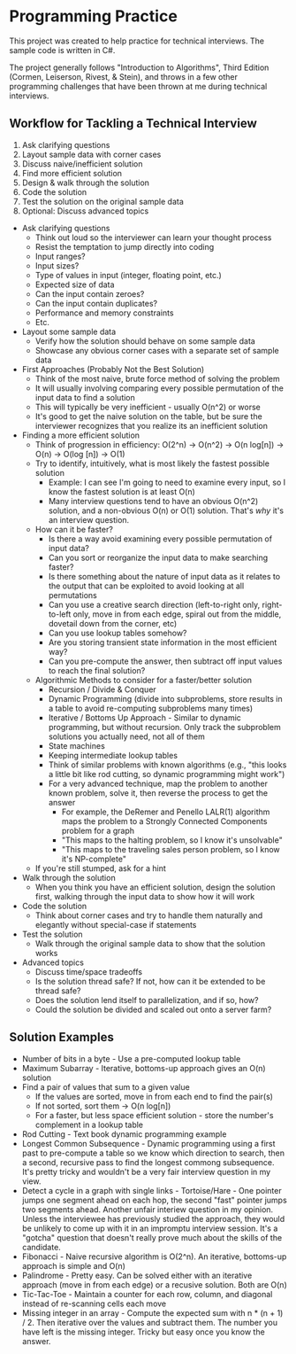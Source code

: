 # Programming Practice
This project was created to help practice for technical interviews. The sample code is written in C#.

The project generally follows "Introduction to Algorithms", Third Edition (Cormen, Leiserson, Rivest, & Stein), and throws in a few
other programming challenges that have been thrown at me during technical interviews.

## Workflow for Tackling a Technical Interview
1. Ask clarifying questions
2. Layout sample data with corner cases
3. Discuss naive/inefficient solution
4. Find more efficient solution
5. Design & walk through the solution
6. Code the solution
7. Test the solution on the original sample data
8. Optional: Discuss advanced topics

* Ask clarifying questions
  * Think out loud so the interviewer can learn your thought process
  * Resist the temptation to jump directly into coding
  * Input ranges?
  * Input sizes?
  * Type of values in input (integer, floating point, etc.)
  * Expected size of data
  * Can the input contain zeroes?
  * Can the input contain duplicates?
  * Performance and memory constraints
  * Etc.
* Layout some sample data
  * Verify how the solution should behave on some sample data
  * Showcase any obvious corner cases with a separate set of sample data
* First Approaches (Probably Not the Best Solution)
  * Think of the most naive, brute force method of solving the problem
  * It will usually involving comparing every possible permutation of the input data to find a solution
  * This will typically be very inefficient - usually O(n^2) or worse
  * It's good to get the naive solution on the table, but be sure the interviewer recognizes that you realize its an inefficient solution
* Finding a more efficient solution
  * Think of progression in efficiency: O(2^n) -> O(n^2) -> O(n log[n]) -> O(n) -> O(log [n]) -> O(1)
  * Try to identify, intuitively, what is most likely the fastest possible solution
    * Example: I can see I'm going to need to examine every input, so I know the fastest solution is at least O(n)
    * Many interview questions tend to have an obvious O(n^2) solution, and a non-obvious O(n) or O(1) solution. That's *why* it's an interview question.
  * How can it be faster? 
    * Is there a way avoid examining every possible permutation of input data?
    * Can you sort or reorganize the input data to make searching faster?
    * Is there something about the nature of input data as it relates to the output that can be exploited to avoid looking at all permutations
    * Can you use a creative search direction (left-to-right only, right-to-left only, move in from each edge, spiral out from the middle, dovetail down from the corner, etc)
    * Can you use lookup tables somehow?
	* Are you storing transient state information in the most efficient way?
    * Can you pre-compute the answer, then subtract off input values to reach the final solution?
  * Algorithmic Methods to consider for a faster/better solution
    * Recursion / Divide & Conquer
    * Dynamic Programming (divide into subproblems, store results in a table to avoid re-computing subproblems many times)
    * Iterative / Bottoms Up Approach - Similar to dynamic programming, but without recursion. Only track the subproblem solutions you actually need, not all of them
    * State machines
    * Keeping intermediate lookup tables
    * Think of similar problems with known algorithms (e.g., "this looks a little bit like rod cutting, so dynamic programming might work")
    * For a very advanced technique, map the problem to another known problem, solve it, then reverse the process to get the answer
      * For example, the DeRemer and Penello LALR(1) algorithm maps the problem to a Strongly Connected Components problem for a graph
      * "This maps to the halting problem, so I know it's unsolvable"
      * "This maps to the traveling sales person problem, so I know it's NP-complete"
  * If you're still stumped, ask for a hint
* Walk through the solution
  * When you think you have an efficient solution, design the solution first, walking through the input data to show how it will work
* Code the solution
  * Think about corner cases and try to handle them naturally and elegantly without special-case if statements
* Test the solution
  * Walk through the original sample data to show that the solution works
* Advanced topics
  * Discuss time/space tradeoffs
  * Is the solution thread safe? If not, how can it be extended to be thread safe?
  * Does the solution lend itself to parallelization, and if so, how?
  * Could the solution be divided and scaled out onto a server farm?
  
## Solution Examples
* Number of bits in a byte - Use a pre-computed lookup table
* Maximum Subarray - Iterative, bottoms-up approach gives an O(n) solution
* Find a pair of values that sum to a given value
  * If the values are sorted, move in from each end to find the pair(s)
  * If not sorted, sort them -> O(n log[n])
  * For a faster, but less space efficient solution - store the number's complement in a lookup table
* Rod Cutting - Text book dynamic programming example
* Longest Common Subsequence - Dynamic programming using a first past to pre-compute a table so we know which direction to search, then a second, recursive pass to find the longest commong subsequence. It's pretty tricky and wouldn't be a very fair interview question in my view.
* Detect a cycle in a graph with single links - Tortoise/Hare - One pointer jumps one segment ahead on each hop, the second "fast" pointer jumps two segments ahead. Another unfair interiew question in my opinion. Unless the interviewee has previously studied the approach, they would be unlikely to come up with it in an impromptu interview session. It's a "gotcha" question that doesn't really prove much about the skills of the candidate.
* Fibonacci - Naive recursive algorithm is O(2^n). An iterative, bottoms-up approach is simple and O(n)
* Palindrome - Pretty easy. Can be solved either with an iterative approach (move in from each edge) or a recusive solution. Both are O(n)
* Tic-Tac-Toe - Maintain a counter for each row, column, and diagonal instead of re-scanning cells each move
* Missing integer in an array - Compute the expected sum with n * (n + 1) / 2. Then iterative over the values and subtract them. The number you have left is the missing integer. Tricky but easy once you know the answer.


    


